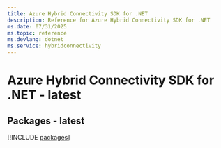 ```yaml
---
title: Azure Hybrid Connectivity SDK for .NET
description: Reference for Azure Hybrid Connectivity SDK for .NET
ms.date: 07/31/2025
ms.topic: reference
ms.devlang: dotnet
ms.service: hybridconnectivity
---
```

# Azure Hybrid Connectivity SDK for .NET - latest
## Packages - latest
[!INCLUDE [packages](hybrid-connectivity-index.md)]